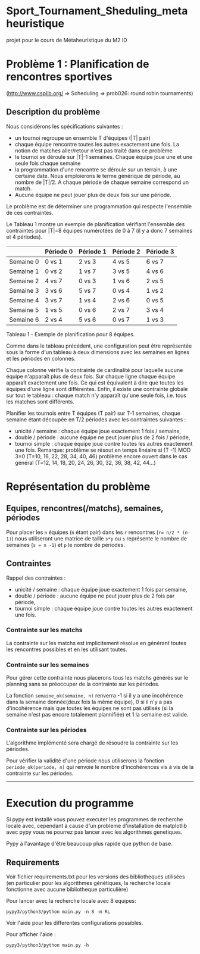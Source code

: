 # Sport_Tournament_Sheduling_metaheuristique
projet pour le cours de Métaheuristique du M2 ID

# Problème 1 : Planification de rencontres sportives

(http://www.csplib.org/ => Scheduling => prob026: round robin tournaments)

## Description du problème

Nous considérons les spécifications suivantes :

- un tournoi regroupe un ensemble T d'équipes (|T| pair)
- chaque équipe rencontre toutes les autres exactement une fois. La notion de matches aller/retour n'est pas traité dans ce problème
- le tournoi se déroule sur |T|-1 semaines. Chaque équipe joue une et une seule fois chaque semaine
- la programmation d'une rencontre se déroule sur un terrain, à une certaine date. Nous emploierons le terme générique de période, au nombre de |T|/2. A chaque période de chaque semaine correspond un match.
- Aucune équipe ne peut jouer plus de deux fois sur une période.


Le problème est de déterminer une programmation qui respecte l'ensemble de ces contraintes.

Le Tableau 1 montre un exemple de planification vérifiant l'ensemble des contraintes pour |T|=8 équipes numérotées de 0 à 7 (il y a donc 7 semaines et 4 périodes).


|           | Période 0 | Période 1 | Période 2 | Période 3 |
|-----------|-----------|-----------|-----------|-----------|
| Semaine 0 | 0 vs 1    | 2 vs 3    | 4 vs 5    | 6 vs 7    |
| Semaine 1 | 0 vs 2    | 1 vs 7    | 3 vs 5    | 4 vs 6    |
| Semaine 2 | 4 vs 7    | 0 vs 3    | 1 vs 6    | 2 vs 5    |
| Semaine 3 | 3 vs 6    | 5 vs 7    | 0 vs 4    | 1 vs 2    |
| Semaine 4 | 3 vs 7    | 1 vs 4    | 2 vs 6    | 0 vs 5    |
| Semaine 5 | 1 vs 5    | 0 vs 6    | 2 vs 7    | 3 vs 4    |
| Semaine 6 | 2 vs 4    | 5 vs 6    | 0 vs 7    | 1 vs 3    |

Tableau 1 - Exemple de planification pour 8 équipes.

Comme dans le tableau précédent, une configuration peut être représentée sous la forme d'un tableau à deux dimensions avec les semaines en lignes et les périodes en colonnes.

Chaque colonne vérifie la contrainte de cardinalité pour laquelle aucune équipe n'apparaît plus de deux fois. Sur chaque ligne chaque équipe apparaît exactement une fois. Ce qui est équivalent à dire que toutes les équipes d'une ligne sont différentes. Enfin, il existe une contrainte globale sur tout le tableau : chaque match n'y apparaît qu'une seule fois, i.e. tous les matches sont différents.

Planifier les tournois entre T équipes (T pair) sur T-1 semaines, chaque semaine étant
découpée en T/2 périodes avec les contraintes suivantes :
- unicité / semaine : chaque équipe joue exactement 1 fois / semaine,
- double / période : aucune équipe ne peut jouer plus de 2 fois / période,
- tournoi simple : chaque équipe joue contre toutes les autres exactement une fois.
Remarque: problème se résout en temps linéaire si (T -1) MOD 3=0 (T=10, 16, 22, 28, 34, 40, 46)
problème encore ouvert dans le cas général (T=12, 14, 18, 20, 24, 26, 30, 32, 36, 38, 42, 44...)



# Représentation du problème 

## Equipes, rencontres(/matchs), semaines, périodes 

Pour placer les `n` équipes (`n` étant pair) dans les `r` rencontres (`r= n/2 * (n-1)`) nous utiliseront une matrice de taille `s*p` ou `s` représente le nombre de semaines (`s = n -1`) et `p` le nombre de périodes.



## Contraintes

Rappel des contraintes :
- unicité / semaine : chaque équipe joue exactement 1 fois par semaine,
- double / période : aucune équipe ne peut jouer plus de 2 fois par période,
- tournoi simple : chaque équipe joue contre toutes les autres exactement une fois.

### Contrainte sur les matchs

La contrainte sur les matchs est implicitement résolue en générant toutes les rencontres possibles et en les utilisant toutes.

### Contrainte sur les semaines

Pour gérer cette contrainte nous placerons tous les matchs générés sur le planning sans se préoccuper de la contrainte sur les périodes.

La fonction `semaine_ok(semaine, n)` renverra -1 si il y a une incohérence dans la semaine donnée(deux fois la même équipe), 0 si il n'y a pas d'incohérence mais que toutes les équipes ne sont pas utilisés (si la semaine n'est pas encore totalement plannifiée) et 1 la semaine est valide.

### Contrainte sur  les périodes

L'algorithme implémenté sera chargé de résoudre la contrainte sur les périodes.

Pour vérifier la validité d'une période nous utiliserons la fonction `periode_ok(periode, n)` qui renvoie le nombre d'incohérences vis à vis de la contrainte sur les périodes.

---

# Execution du programme

Si pypy est installé vous pouvez executer les programmes de recherche locale avec, cependant à cause d'un probleme d'installation de matplotlib avec pypy vous ne pourrez pas lancer avec les algorithmes genetiques.

Pypy à l'avantage d'être beaucoup plus rapide que python de base.

## Requirements

Voir fichier requirements.txt pour les versions des bibliotheques utilisées (en particulier pour les algorithmes génétiques, la recherche locale fonctionne avec aucune bibliotheque particulière)


Pour lancer avec la recherche locale avec 8 equipes:
    
    pypy3/python3/python main.py -n 8 -m RL

Voir l'aide pour les differentes configurations possibles.

Pour afficher l'aide :

    pypy3/python3/python main.py -h

